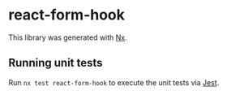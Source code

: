 # react-form-hook

This library was generated with [Nx](https://nx.dev).

## Running unit tests

Run `nx test react-form-hook` to execute the unit tests via [Jest](https://jestjs.io).
